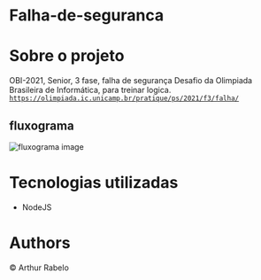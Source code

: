 # Falha-de-seguranca

# Sobre o projeto

 OBI-2021, Senior, 3 fase, falha de segurança
 Desafio da Olimpiada Brasileira de Informática, para treinar logica.
 <code>https://olimpiada.ic.unicamp.br/pratique/ps/2021/f3/falha/</code>

## fluxograma
![fluxograma image](https://github.com/ArthurUndefined/Falha-de-seguranca/blob/main/readme/Falha%20de%20segurança%20-%20Desafio%20Senior.png)

# Tecnologias utilizadas
- NodeJS

# Authors
© Arthur Rabelo
